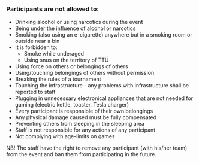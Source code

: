 ### Participants are not allowed to:
* Drinking alcohol or using narcotics during the event
* Being under the influence of alcohol or narcotics
* Smoking (also using an e-cigarette) anywhere but in a smoking room or outside near a bin
* It is forbidden to:
  * Smoke while underaged
  * Using snus on the territory of TTÜ
* Using force on others or belongings of others
* Using/touching belongings of others without permission
* Breaking the rules of a tournament
* Touching the infrastructure - any problems with infrastructure shall be reported to staff
* Plugging in unnecessary electronical appliances that are not needed for gaming (electric kettle, toaster, Tesla charger)
* Every participant is responsible of their own belongings
* Any physical damage caused must be fully compensated
* Preventing others from sleeping in the sleeping area
* Staff is not responsible for any actions of any participant
* Not complying with age-limits on games

NB! The staff have the right to remove any participant (with his/her team) from the event and ban them from participating in the future.
